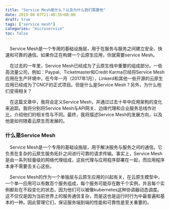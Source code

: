 ```yaml
---
title: "Service Mesh是什么？以及为什么我们需要他"
date: 2019-08-07T21:40:35+08:00
draft: true
tags: ["service mesh"]
categories: "microservice"
toc: false
---
```

&emsp;Service Mesh是一个专用的基础设施层，用于在服务与服务之间建立安全、快速和可靠的通信。如果你正在构建一个云原生应用，你就需要service Mesh。  

&emsp;在过去的一年里，Service Mesh已经成为了云原生栈中重要的组成部分。一些高流量公司，例如：Paypal、Ticketmaster和Credit Karma已经将Service Mesh应用在生产环境中，在今年一月（2017年1月），Linkerd和其他一些开源的云原生应用已经成为了CNCF的正式项目。但是什么是Service Mesh？另外，为什么他们变得相关？ 

&emsp;在这篇文章中，我将会定义Service Mesh，并通过过去十年中应用架构的变化来追踪。我将分别将Service Mesh与API网关、边缘代理和企业服务总线作对比，介绍他们的相关性与不同。最终，我将描述Service Mesh的发展方向，以及他是如何随着云原生而发展的。  

### 什么是Service Mesh

&emsp;Service Mesh是一个专用的基础设施层，用于解决服务与服务之间的通信。它负责在复杂的云原生服务拓扑之间进行可靠的请求传输。事实上，Service Mesh是由一系列轻量级的网络代理组成，这些代理与应用程序部署在一起，而应用程序本身不需要去关心这些。

&emsp;Service Mesh的作为一个单独层与云原生应用的兴起有关，在云原生模型中，一个单一应用可以有数百个服务组成，每个服务可能存在数千个实例，并且每个实例都处在不段变化的状态，因为他们可以被像kubernetes这种协调器动态调度。这不仅仅是因为当前世界上的服务通信复杂，而是这也是运行时行为中最普遍和基本的一种。因此管理它们，保证服务端到端的性能和可靠性是至关重要的。